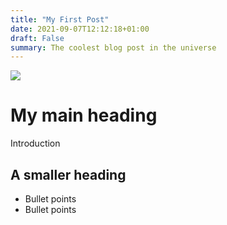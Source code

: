 ```yaml
---
title: "My First Post"
date: 2021-09-07T12:12:18+01:00
draft: False
summary: The coolest blog post in the universe
---
```

![](https://images.pexels.com/photos/459225/pexels-photo-459225.jpeg?auto=compress&cs=tinysrgb&dpr=2&h=650&w=940)
# My main heading
Introduction

## A smaller heading
* Bullet points
* Bullet points
